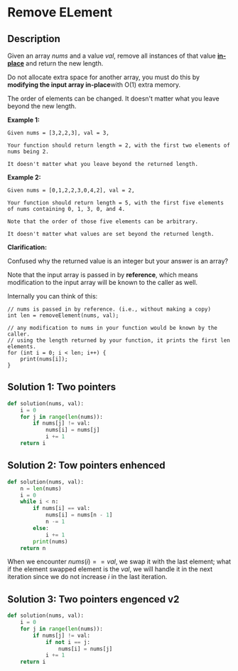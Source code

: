 # Remove ELement

## Description

Given an array *nums* and a value *val*, remove all instances of that value [**in-place**](https://en.wikipedia.org/wiki/In-place_algorithm) and return the new length.

Do not allocate extra space for another array, you must do this by **modifying the input array in-place**with O(1) extra memory.

The order of elements can be changed. It doesn't matter what you leave beyond the new length.

**Example 1:**

```
Given nums = [3,2,2,3], val = 3,

Your function should return length = 2, with the first two elements of nums being 2.

It doesn't matter what you leave beyond the returned length.
```

**Example 2:**

```
Given nums = [0,1,2,2,3,0,4,2], val = 2,

Your function should return length = 5, with the first five elements of nums containing 0, 1, 3, 0, and 4.

Note that the order of those five elements can be arbitrary.

It doesn't matter what values are set beyond the returned length.
```

**Clarification:**

Confused why the returned value is an integer but your answer is an array?

Note that the input array is passed in by **reference**, which means modification to the input array will be known to the caller as well.

Internally you can think of this:

```
// nums is passed in by reference. (i.e., without making a copy)
int len = removeElement(nums, val);

// any modification to nums in your function would be known by the caller.
// using the length returned by your function, it prints the first len elements.
for (int i = 0; i < len; i++) {
    print(nums[i]);
}
```

## Solution 1: Two pointers

```python
def solution(nums, val):
	i = 0
    for j in range(len(nums)):
        if nums[j] != val:
            nums[i] = nums[j]
            i += 1
    return i
```

## Solution 2: Tow pointers enhenced

```python
def solution(nums, val):
    n = len(nums)
    i = 0
    while i < n:
        if nums[i] == val:
            nums[i] = nums[n - 1]
            n -= 1
        else:
            i += 1
        print(nums)
    return n
```

When we encounter $nums(i)==val$, we swap it with the last element; what if the element swapped element is the $val$, we will handle it in the next iteration since we do not increase $i$ in the last iteration.

## Solution 3: Two pointers engenced v2

```python
def solution(nums, val):
	i = 0
    for j in range(len(nums)):
        if nums[j] != val:
            if not i == j:
            	nums[i] = nums[j]
            i += 1
    return i
```

